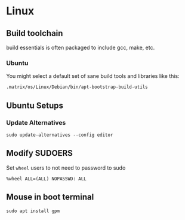 # Linux

## Build toolchain

build essentials is often packaged to include gcc, make, etc. 

### Ubuntu

You might select a default set of sane build tools and libraries like this:

`.matrix/os/Linux/Debian/bin/apt-bootstrap-build-utils`

## Ubuntu Setups

### Update Alternatives

`sudo update-alternatives --config editor`

## Modify SUDOERS 

Set `wheel` users to not need to password to sudo

```
%wheel ALL=(ALL) NOPASSWD: ALL
```

## Mouse in boot terminal

`sudo apt install gpm`


